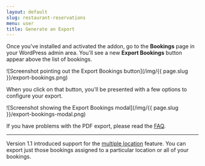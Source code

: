 ```yaml
---
layout: default
slug: restaurant-reservations
menu: user
title: Generate an Export
---
```

Once you've installed and activated the addon, go to the **Bookings** page in your WordPress admin area. You'll see a new **Export Bookings** button appear above the list of bookings.

![Screenshot pointing out the Export Bookings button](/img/{{ page.slug }}/export-bookings.png)

When you click on that button, you'll be presented with a few options to configure your export.

![Screenshot showing the Export Bookings modal](/img/{{ page.slug }}/export-bookings-modal.png)

If you have problems with the PDF export, please read the [FAQ](faq#corrupt-pdf-exports).

---

Version 1.1 introduced support for the [multiple location](../../manage/locations) feature. You can export just those bookings assigned to a particular location or all of your bookings.

